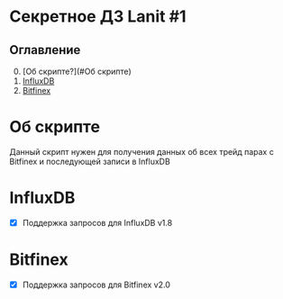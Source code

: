 # Секретное ДЗ Lanit #1
## Оглавление
0. [Об скрипте?](#Об скрипте)
1. [InfluxDB](#InfluxDB)
2. [Bitfinex](#Bitfinex)

# Об скрипте
Данный скрипт нужен для получения данных об всех трейд парах с Bitfinex и последующей записи в InfluxDB

# InfluxDB
- [X] Поддержка запросов для InfluxDB v1.8
# Bitfinex
- [X] Поддержка запросов для Bitfinex v2.0